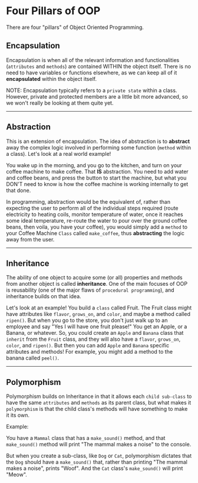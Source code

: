 # Four Pillars of OOP

There are four "pillars" of Object Oriented Programming.

## **Encapsulation**
Encapsulation is when all of the relevant information and functionalities (`attributes` and `methods`) are contained WITHIN the object itself. There is no need to have variables or functions elsewhere, as we can keep all of it **encapsulated** within the object itself.

NOTE: Encapsulation typically refers to a `private state` within a class. However, private and protected members are a little bit more advanced, so we won't really be looking at them quite yet.

---

## **Abstraction**
This is an extension of encapsulation. The idea of abstraction is to **abstract** away the complex logic involved in performing some function (`method` within a class). Let's look at a real world example!

You wake up in the morning, and you go to the kitchen, and turn on your coffee machine to make coffee. That **IS** abstraction. You need to add water and coffee beans, and press the button to start the machine, but what you DON'T need to know is how the coffee machine is working internally to get that done.

In programming, abstraction would be the equivalent of, rather than expecting the user to perform all of the individual steps required (route electricity to heating coils, monitor temperature of water, once it reaches some ideal temperature, re-route the water to pour over the ground coffee beans, then voila, you have your coffee), you would simply add a `method` to your Coffee Machine `Class` called `make_coffee`, thus **abstracting** the logic away from the user.

---

## **Inheritance**
The ability of one object to acquire some (or all) properties and methods from another object is called **inheritance**. One of the main focuses of OOP is reusability (one of the major flaws of `procedural programming`), and inheritance builds on that idea. 

Let's look at an example! You build a `class` called Fruit. The Fruit class might have attributes like `flavor`, `grows_on`, and `color`, and maybe a method called `ripen()`. But when you go to the store, you don't just walk up to an employee and say "Yes I will have one fruit please!" You get an Apple, or a Banana, or whatever. So, you could create an `Apple` and `Banana` class that `inherit` from the `Fruit` class, and they will also have a `flavor`, `grows_on`, `color`, and `ripen()`. But then you can add `Apple` and `Banana` specific attributes and methods! For example, you might add a method to the banana called `peel()`.

---

## **Polymorphism**

Polymorphism builds on Inheritance in that it allows each `child sub-class` to have the same `attributes` and `methods` as its parent class, but what makes it `polymorphism` is that the child class's methods will have something to make it its own.

Example:

You have a `Mammal` class that has a `make_sound()` method, and that `make_sound()` method will print "The mammal makes a noise" to the console.

But when you create a sub-class, like `Dog` or `Cat`, polymorphism dictates that the `Dog` should have a `make_sound()` that, rather than printing "The mammal makes a noise", prints "Woof". And the `Cat` class's `make_sound()` will print "Meow".
